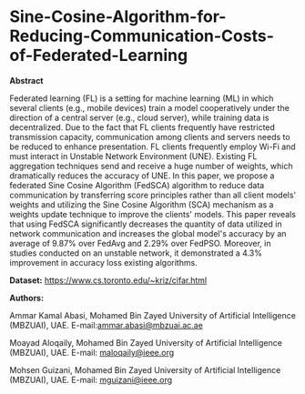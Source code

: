 # Sine-Cosine-Algorithm-for-Reducing-Communication-Costs-of-Federated-Learning
**Abstract**

Federated learning (FL) is a setting for machine learning (ML) in which several clients (e.g., mobile devices) train a model cooperatively under the direction of a central server (e.g., cloud server), while training data is decentralized. Due to the fact that FL clients frequently have restricted transmission capacity, communication among clients and servers needs to be reduced to enhance presentation. FL clients frequently employ Wi-Fi and must interact in Unstable Network Environment (UNE). Existing FL aggregation techniques send and receive a huge number of weights, which dramatically reduces the accuracy of UNE. In this paper, we propose a federated Sine Cosine Algorithm (FedSCA) algorithm to reduce data communication by transferring score principles rather than all client models' weights and utilizing the Sine Cosine Algorithm (SCA) mechanism as a weights update technique to improve the clients' models. This paper reveals that using FedSCA significantly decreases the quantity of data utilized in network communication and increases the global model's accuracy by an average of 9.87\% over FedAvg and 2.29\% over FedPSO. Moreover, in studies conducted on an unstable network, it demonstrated a 4.3\% improvement in accuracy loss existing algorithms.

**Dataset:** https://www.cs.toronto.edu/~kriz/cifar.html


**Authors:**

Ammar Kamal Abasi, Mohamed Bin Zayed University of Artificial Intelligence (MBZUAI), UAE.
E-mail:ammar.abasi@mbzuai.ac.ae

Moayad Aloqaily, Mohamed Bin Zayed University of Artificial Intelligence (MBZUAI), UAE.
E-mail: maloqaily@ieee.org

Mohsen Guizani, Mohamed Bin Zayed University of Artificial Intelligence (MBZUAI), UAE.
E-mail: mguizani@ieee.org
